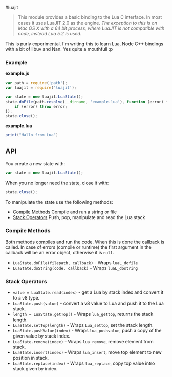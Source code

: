 #luajit

> This module provides a basic binding to the Lua C interface. In most cases
> it uses LuaJIT 2.0 as the engine. _The exception to this is on Mac OS X with
> a 64 bit process, where LuaJIT is not compatible with node, instead Lua 5.2
> is used._

This is purly experimental. I'm writing this to learn Lua, Node C++ bindings
with a bit of libuv and Nan. Yes quite a mouthfull :p

### Example

**example.js**
```javascript
var path = require('path');
var luajit = require('luajit');

var state = new luajit.LuaState();
state.doFile(path.resolve(__dirname, 'example.lua'), function (error) {
    if (error) throw error;
});
state.close();
```

**example.lua**
```lua
print("Hallo from Lua")
```

## API

You create a new state with:
```javascript
var state = new luajit.LuaState();
```
When you no longer need the state, close it with:
```javascript
state.close();
```

To manipulate the state use the following methods:

* [Compile Methods](#Compile-Methods) Compile and run a string or file
* [Stack Operators](#Stack-Operators) Push, pop, manipulate and read the Lua stack

### Compile Methods

Both methods compiles and run the code. When this is done the callback is called.
In case of errors (compile or runtime) the first argument in the callback will
be an error object, otherwise it is `null`.

* `LuaState.doFile(filepath, callback)` - Wraps `luaL_dofile`
* `LuaState.doString(code, callback)` - Wraps `luaL_dostring`

### Stack Operators

* `value = LuaState.read(index)` - get a Lua by stack index and convert it to a v8 type.
* `LuaState.push(value)` - convert a v8 value to Lua and push it to the Lua stack.
* `length = LuaState.getTop()` - Wraps `lua_gettop`, returns the stack length.
* `LuaState.setTop(length)` - Wraps `Lua_settop`, set the stack length.
* `LuaState.pushValue(index)` - Wraps `lua_pushvalue`, push a copy of the given value by stack index.
* `LuaState.remove(index)` - Wraps `lua_remove`, remove element from stack.
* `LuaState.insert(index)` - Wraps `lua_insert`, move top element to new position in stack.
* `LuaState.replace(index)` - Wraps `lua_replace`, copy top value intro stack given by index.
